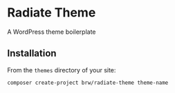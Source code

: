 # Radiate Theme

A WordPress theme boilerplate

## Installation

From the `themes` directory of your site:

```bash
composer create-project brw/radiate-theme theme-name
```
